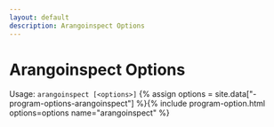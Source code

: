 ```yaml
---
layout: default
description: Arangoinspect Options
---
```

Arangoinspect Options
=====================

Usage: `arangoinspect [<options>]`
{% assign options = site.data["-program-options-arangoinspect"] %}{% include program-option.html options=options name="arangoinspect" %}
